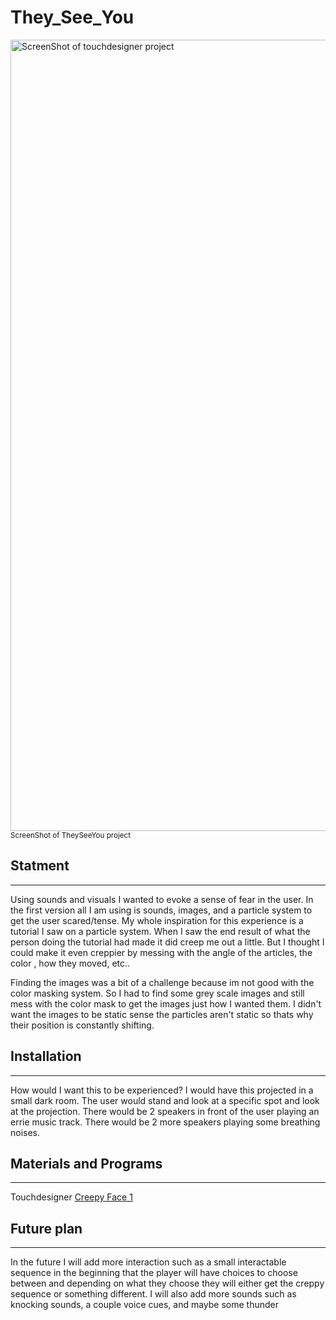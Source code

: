 # They_See_You
<img width="1283" height="1266" alt="ScreenShot of touchdesigner project" src="https://github.com/user-attachments/assets/96c8c2d7-2f95-423f-a1a8-f75fb5139a78"  />
<sub>ScreenShot of TheySeeYou project</sub>



## Statment 
---------------
Using sounds and visuals I wanted to evoke a sense of fear in the user. In the first version all I am using is sounds, images, and a particle system to get the user scared/tense. My whole inspiration for this experience is a tutorial I saw on a particle system. When I saw the end result of what the person doing the tutorial had made it did creep  me out a little. But I thought I could make it even creppier by messing with the angle of the articles, the color , how they moved, etc..

Finding the images was a bit of a challenge because im not good with the color masking system. So I had to find some grey scale images and still mess with the color mask to get the images just how I wanted them. I didn't want the images to be static sense the particles aren't static so thats why their position is constantly shifting.

## Installation 
---------------
How would I want this to be experienced? I would have this projected in a small dark room. The user would stand and look at a specific spot and look at the projection.
There would be 2 speakers in front of the user playing an errie music track. There would be 2 more speakers playing some breathing noises. 

## Materials and Programs 
---------------
Touchdesigner
[Creepy Face 1](https://www.reddit.com/r/Scary/comments/1bzdsp3/are_these_faces_scary_enough_its_for_my_yt_series/)

## Future plan
---------------
In the future I will add more interaction such as a small interactable sequence in the beginning that the player will have choices to choose between and depending on what they choose they will either get the creppy sequence or something different. I will also add more sounds such as knocking sounds, a couple voice cues, and maybe some thunder 
